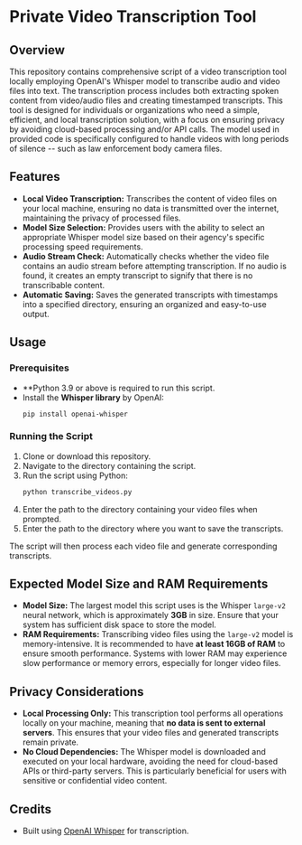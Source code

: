 # Private Video Transcription Tool

## Overview

This repository contains comprehensive script of a video transcription tool locally employing OpenAI's Whisper model to transcribe audio and video files into text. The transcription process includes both extracting spoken content from video/audio files and creating timestamped transcripts. This tool is designed for individuals or organizations who need a simple, efficient, and local transcription solution, with a focus on ensuring privacy by avoiding cloud-based processing and/or API calls. The model used in provided code is specifically configured to handle videos with long periods of silence -- such as law enforcement body camera files.

## Features

- **Local Video Transcription:** Transcribes the content of video files on your local machine, ensuring no data is transmitted over the internet, maintaining the privacy of processed files.
- **Model Size Selection:** Provides users with the ability to select an appropriate Whisper model size based on their agency's specific processing speed requirements.
- **Audio Stream Check:** Automatically checks whether the video file contains an audio stream before attempting transcription. If no audio is found, it creates an empty transcript to signify that there is no transcribable content.
- **Automatic Saving:** Saves the generated transcripts with timestamps into a specified directory, ensuring an organized and easy-to-use output.

## Usage

### Prerequisites

- **Python 3.9 or above is required to run this script.
- Install the **Whisper library** by OpenAI: 
  ```
  pip install openai-whisper
  ```
### Running the Script

1. Clone or download this repository.
2. Navigate to the directory containing the script.
3. Run the script using Python:
   ```bash
   python transcribe_videos.py
   ```
4. Enter the path to the directory containing your video files when prompted.
5. Enter the path to the directory where you want to save the transcripts.

The script will then process each video file and generate corresponding transcripts.

## Expected Model Size and RAM Requirements

- **Model Size:** The largest model this script uses is the Whisper `large-v2` neural network, which is approximately **3GB** in size. Ensure that your system has sufficient disk space to store the model.
- **RAM Requirements:** Transcribing video files using the `large-v2` model is memory-intensive. It is recommended to have **at least 16GB of RAM** to ensure smooth performance. Systems with lower RAM may experience slow performance or memory errors, especially for longer video files.

## Privacy Considerations

- **Local Processing Only:** This transcription tool performs all operations locally on your machine, meaning that **no data is sent to external servers**. This ensures that your video files and generated transcripts remain private.
- **No Cloud Dependencies:** The Whisper model is downloaded and executed on your local hardware, avoiding the need for cloud-based APIs or third-party servers. This is particularly beneficial for users with sensitive or confidential video content.

## Credits

- Built using [OpenAI Whisper](https://github.com/openai/whisper) for transcription.
